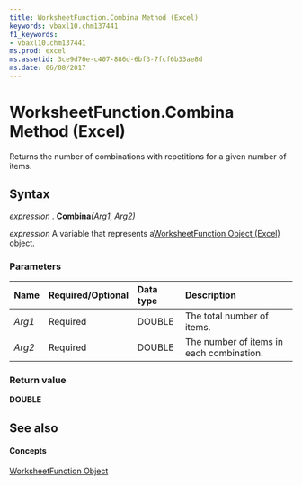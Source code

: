 ```yaml
---
title: WorksheetFunction.Combina Method (Excel)
keywords: vbaxl10.chm137441
f1_keywords:
- vbaxl10.chm137441
ms.prod: excel
ms.assetid: 3ce9d70e-c407-886d-6bf3-7fcf6b33ae8d
ms.date: 06/08/2017
---
```



# WorksheetFunction.Combina Method (Excel)

Returns the number of combinations with repetitions for a given number of items.


## Syntax

 _expression_ . **Combina**_(Arg1,_ _Arg2)_

 _expression_ A variable that represents a[WorksheetFunction Object (Excel)](worksheetfunction-object-excel.md) object.


### Parameters



|**Name**|**Required/Optional**|**Data type**|**Description**|
|:-----|:-----|:-----|:-----|
| _Arg1_|Required|DOUBLE|The total number of items.|
| _Arg2_|Required|DOUBLE|The number of items in each combination.|

### Return value

 **DOUBLE**


## See also


#### Concepts


[WorksheetFunction Object](worksheetfunction-object-excel.md)

